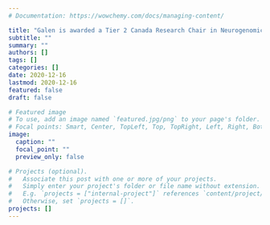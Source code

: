 ```yaml
---
# Documentation: https://wowchemy.com/docs/managing-content/

title: "Galen is awarded a Tier 2 Canada Research Chair in Neurogenomics"
subtitle: ""
summary: ""
authors: []
tags: []
categories: []
date: 2020-12-16
lastmod: 2020-12-16
featured: false
draft: false

# Featured image
# To use, add an image named `featured.jpg/png` to your page's folder.
# Focal points: Smart, Center, TopLeft, Top, TopRight, Left, Right, BottomLeft, Bottom, BottomRight.
image:
  caption: ""
  focal_point: ""
  preview_only: false

# Projects (optional).
#   Associate this post with one or more of your projects.
#   Simply enter your project's folder or file name without extension.
#   E.g. `projects = ["internal-project"]` references `content/project/deep-learning/index.md`.
#   Otherwise, set `projects = []`.
projects: []
---
```


